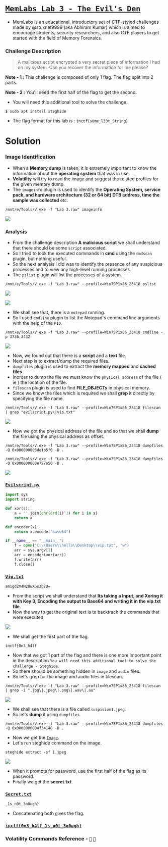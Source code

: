 # [`MemLabs Lab 3 - The Evil's Den`](https://mega.nz/#!2ohlTAzL!1T5iGzhUWdn88zS1yrDJA06yUouZxC-VstzXFSRuzVg)

- MemLabs is an educational, introductory set of CTF-styled challenges made by @stuxnet9999 (aka Abhiram Kumar) which is aimed to encourage students, security researchers, and also CTF players to get started with the field of Memory Forensics.

### Challenge Description

> A malicious script encrypted a very secret piece of information I had on my system. 
> Can you recover the information for me please?

**Note - 1 :** This challenge is composed of only 1 flag. The flag split into 2 parts.

**Note - 2 :** You'll need the first half of the flag to get the second.

- You will need this additional tool to solve the challenge.

```
$ sudo apt install steghide
```

- The flag format for this lab is : `inctf{s0me_l33t_Str1ng}`

# Solution

### Image Identification 

- When a **Memory dump** is taken, it is extremely important to know the information about the **operating system** that was in use.
- **Volatility** will try to read the image and suggest the related profiles for the given memory dump. 
- The `imageinfo` plugin is used to identify the **Operating System, service pack, and hardware architecture (32 or 64 bit) DTB address, time the sample was collected** etc.

```
/mnt/e/Tools/V.exe -f "Lab 3.raw" imageinfo
```

![](https://github.com/a3X3k/MemLabs/blob/main/Lab%203/Assets/1.png?raw=true)

### Analysis

- From the challenge description **A malicious script** we shall understand that there should be some `script` associated.
- So I tried to look the executed commands in **cmd** using the `cmdscan` plugin, but nothing useful.
- So the next analysis I did was to identify the presence of any suspicious processes and to view any high-level running processes.
- The `pslist` plugin will list the processes of a system.

```
/mnt/e/Tools/V.exe -f "Lab 3.raw" --profile=Win7SP1x86_23418 pslist
```

![](https://github.com/a3X3k/MemLabs/blob/main/Lab%203/Assets/2.png?raw=true)

![](https://github.com/a3X3k/MemLabs/blob/main/Lab%203/Assets/3.png?raw=true)

- We shall see that, there is a `notepad` running.
- So I used `cmdline` plugin to list the Notepad's command line arguments with the help of the `PID`. 

```
/mnt/e/Tools/V.exe -f "Lab 3.raw" --profile=Win7SP1x86_23418 cmdline -p 3736,3432
```

![](https://github.com/a3X3k/MemLabs/blob/main/Lab%203/Assets/4.png?raw=true)

- Now, we found out that there is a **script** and a **text** file.
- Next step is to extract/dump the required files.
- `dumpfiles` plugin is used to extract the **memory mapped** and **cached files**.
- Inorder to dump the file we must know the `physical address` of the file ( ie ) the location of the file.
- `filescan` plugin is used to find **FILE_OBJECTs** in physical memory.
- Since we know the files which is required we shall **grep** it directly by specifying the file name.

```
/mnt/e/Tools/V.exe -f "Lab 3.raw" --profile=Win7SP1x86_23418 filescan | grep "evilscript.py\|vip.txt"
```

![](https://github.com/a3X3k/MemLabs/blob/main/Lab%203/Assets/5.png?raw=true)

- Now we got the physical address of the file and so that we shall **dump** the file using the physical address as offset.

```
/mnt/e/Tools/V.exe -f "Lab 3.raw" --profile=Win7SP1x86_23418 dumpfiles -Q 0x000000003de1b5f0 -D .

/mnt/e/Tools/V.exe -f "Lab 3.raw" --profile=Win7SP1x86_23418 dumpfiles -Q 0x000000003e727e50 -D .
```

![](https://github.com/a3X3k/MemLabs/blob/main/Lab%203/Assets/6.png?raw=true)

### [`Evilscript.py`](https://github.com/a3X3k/MemLabs/blob/main/Lab%203/Assets/Script.py)

```py
import sys
import string

def xor(s):
	a = ''.join(chr(ord(i)^3) for i in s)
	return a

def encoder(x):
	return x.encode("base64")

if __name__ == "__main__":
	f = open("C:\\Users\\hello\\Desktop\\vip.txt", "w")
	arr = sys.argv[1]
	arr = encoder(xor(arr))
	f.write(arr)
	f.close()
```

### [`Vip.txt`](https://github.com/a3X3k/MemLabs/blob/main/Lab%203/Assets/Vip.txt)

```
am1gd2V4M20wXGs3b2U=
```

- From the script we shall understand that **Its taking a Input, and Xoring it with Key 3, Encoding the output to Base64 and writing it in the vip.txt file**.
- Now the way to get the original text is to backtrack the commands that were executed.

![](https://github.com/a3X3k/MemLabs/blob/main/Lab%203/Assets/7.png?raw=true)

- We shall get the first part of the flag.

```
inctf{0n3_h4lf
```

- Now that we got 1 part of the flag and there is one more important point in the description `You will need this additional tool to solve the challenge - Steghide`.
- So there should be something hidden in `image` and `audio` files.
- So let's grep for the image and audio files in filescan.

```
/mnt/e/Tools/V.exe -f "Lab 3.raw" --profile=Win7SP1x86_23418 filescan | grep -i ".jpg\|.jpeg\|.png\|.wav\|.au"
```

![](https://github.com/a3X3k/MemLabs/blob/main/Lab%203/Assets/8.png?raw=true)

- We shall see that there is a file called `suspision1.jpeg`.
- So let's **dump** it using `dumpfiles`.

```
/mnt/e/Tools/V.exe -f "Lab 3.raw" --profile=Win7SP1x86_23418 dumpfiles -Q 0x0000000004f34148 -D .
```

- Now we get the [`Image`](https://github.com/a3X3k/MemLabs/blob/main/Lab%203/Assets/1.jpeg).
- Let's run steghide command on the image.

```
steghide extract -sf 1.jpeg
```

![](https://github.com/a3X3k/MemLabs/blob/main/Lab%203/Assets/9.png?raw=true)

- When it prompts for password, use the first half of the flag as its password.
- Finally we get the **secret.txt**.

### [`Secret.txt`](https://github.com/a3X3k/MemLabs/blob/main/Lab%203/Assets/secret%20text)

```
_1s_n0t_3n0ugh}
```

- Concatenating both gives the flag.

### [`inctf{0n3_h4lf_1s_n0t_3n0ugh}`]()

### Volatility Commands Reference - [`📖`](https://github.com/volatilityfoundation/volatility/wiki/Command-Reference#dumpfiles) [`📖`](https://www.codersnoon.com/2021/01/volatility-cheatsheet-memory-forensics.html) 


